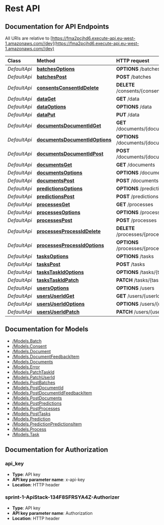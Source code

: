 # Rest API

## Documentation for API Endpoints

All URIs are relative to [https://fma2pcjhd6.execute-api.eu-west-1.amazonaws.com//dev](https://fma2pcjhd6.execute-api.eu-west-1.amazonaws.com//dev)

| Class | Method | HTTP request | Description |
| :--- | :--- | :--- | :--- |
| _DefaultApi_ | [**batchesOptions**](https://github.com/LucidtechAI/las-docs/tree/a70ce35a5df44f2b0a8d8d267fccb3861a2673f6/apis/dev/Apis/DefaultApi.md#batchesoptions) | **OPTIONS** /batches |  |
| _DefaultApi_ | [**batchesPost**](https://github.com/LucidtechAI/las-docs/tree/a70ce35a5df44f2b0a8d8d267fccb3861a2673f6/apis/dev/Apis/DefaultApi.md#batchespost) | **POST** /batches |  |
| _DefaultApi_ | [**consentsConsentIdDelete**](https://github.com/LucidtechAI/las-docs/tree/a70ce35a5df44f2b0a8d8d267fccb3861a2673f6/apis/dev/Apis/DefaultApi.md#consentsconsentiddelete) | **DELETE** /consents/{consentId} |  |
| _DefaultApi_ | [**dataGet**](https://github.com/LucidtechAI/las-docs/tree/a70ce35a5df44f2b0a8d8d267fccb3861a2673f6/apis/dev/Apis/DefaultApi.md#dataget) | **GET** /data |  |
| _DefaultApi_ | [**dataOptions**](https://github.com/LucidtechAI/las-docs/tree/a70ce35a5df44f2b0a8d8d267fccb3861a2673f6/apis/dev/Apis/DefaultApi.md#dataoptions) | **OPTIONS** /data |  |
| _DefaultApi_ | [**dataPut**](https://github.com/LucidtechAI/las-docs/tree/a70ce35a5df44f2b0a8d8d267fccb3861a2673f6/apis/dev/Apis/DefaultApi.md#dataput) | **PUT** /data |  |
| _DefaultApi_ | [**documentsDocumentIdGet**](https://github.com/LucidtechAI/las-docs/tree/a70ce35a5df44f2b0a8d8d267fccb3861a2673f6/apis/dev/Apis/DefaultApi.md#documentsdocumentidget) | **GET** /documents/{documentId} |  |
| _DefaultApi_ | [**documentsDocumentIdOptions**](https://github.com/LucidtechAI/las-docs/tree/a70ce35a5df44f2b0a8d8d267fccb3861a2673f6/apis/dev/Apis/DefaultApi.md#documentsdocumentidoptions) | **OPTIONS** /documents/{documentId} |  |
| _DefaultApi_ | [**documentsDocumentIdPost**](https://github.com/LucidtechAI/las-docs/tree/a70ce35a5df44f2b0a8d8d267fccb3861a2673f6/apis/dev/Apis/DefaultApi.md#documentsdocumentidpost) | **POST** /documents/{documentId} |  |
| _DefaultApi_ | [**documentsGet**](https://github.com/LucidtechAI/las-docs/tree/a70ce35a5df44f2b0a8d8d267fccb3861a2673f6/apis/dev/Apis/DefaultApi.md#documentsget) | **GET** /documents |  |
| _DefaultApi_ | [**documentsOptions**](https://github.com/LucidtechAI/las-docs/tree/a70ce35a5df44f2b0a8d8d267fccb3861a2673f6/apis/dev/Apis/DefaultApi.md#documentsoptions) | **OPTIONS** /documents |  |
| _DefaultApi_ | [**documentsPost**](https://github.com/LucidtechAI/las-docs/tree/a70ce35a5df44f2b0a8d8d267fccb3861a2673f6/apis/dev/Apis/DefaultApi.md#documentspost) | **POST** /documents |  |
| _DefaultApi_ | [**predictionsOptions**](https://github.com/LucidtechAI/las-docs/tree/a70ce35a5df44f2b0a8d8d267fccb3861a2673f6/apis/dev/Apis/DefaultApi.md#predictionsoptions) | **OPTIONS** /predictions |  |
| _DefaultApi_ | [**predictionsPost**](https://github.com/LucidtechAI/las-docs/tree/a70ce35a5df44f2b0a8d8d267fccb3861a2673f6/apis/dev/Apis/DefaultApi.md#predictionspost) | **POST** /predictions |  |
| _DefaultApi_ | [**processesGet**](https://github.com/LucidtechAI/las-docs/tree/a70ce35a5df44f2b0a8d8d267fccb3861a2673f6/apis/dev/Apis/DefaultApi.md#processesget) | **GET** /processes |  |
| _DefaultApi_ | [**processesOptions**](https://github.com/LucidtechAI/las-docs/tree/a70ce35a5df44f2b0a8d8d267fccb3861a2673f6/apis/dev/Apis/DefaultApi.md#processesoptions) | **OPTIONS** /processes |  |
| _DefaultApi_ | [**processesPost**](https://github.com/LucidtechAI/las-docs/tree/a70ce35a5df44f2b0a8d8d267fccb3861a2673f6/apis/dev/Apis/DefaultApi.md#processespost) | **POST** /processes |  |
| _DefaultApi_ | [**processesProcessIdDelete**](https://github.com/LucidtechAI/las-docs/tree/a70ce35a5df44f2b0a8d8d267fccb3861a2673f6/apis/dev/Apis/DefaultApi.md#processesprocessiddelete) | **DELETE** /processes/{processId} |  |
| _DefaultApi_ | [**processesProcessIdOptions**](https://github.com/LucidtechAI/las-docs/tree/a70ce35a5df44f2b0a8d8d267fccb3861a2673f6/apis/dev/Apis/DefaultApi.md#processesprocessidoptions) | **OPTIONS** /processes/{processId} |  |
| _DefaultApi_ | [**tasksOptions**](https://github.com/LucidtechAI/las-docs/tree/a70ce35a5df44f2b0a8d8d267fccb3861a2673f6/apis/dev/Apis/DefaultApi.md#tasksoptions) | **OPTIONS** /tasks |  |
| _DefaultApi_ | [**tasksPost**](https://github.com/LucidtechAI/las-docs/tree/a70ce35a5df44f2b0a8d8d267fccb3861a2673f6/apis/dev/Apis/DefaultApi.md#taskspost) | **POST** /tasks |  |
| _DefaultApi_ | [**tasksTaskIdOptions**](https://github.com/LucidtechAI/las-docs/tree/a70ce35a5df44f2b0a8d8d267fccb3861a2673f6/apis/dev/Apis/DefaultApi.md#taskstaskidoptions) | **OPTIONS** /tasks/{taskId} |  |
| _DefaultApi_ | [**tasksTaskIdPatch**](https://github.com/LucidtechAI/las-docs/tree/a70ce35a5df44f2b0a8d8d267fccb3861a2673f6/apis/dev/Apis/DefaultApi.md#taskstaskidpatch) | **PATCH** /tasks/{taskId} |  |
| _DefaultApi_ | [**usersOptions**](https://github.com/LucidtechAI/las-docs/tree/a70ce35a5df44f2b0a8d8d267fccb3861a2673f6/apis/dev/Apis/DefaultApi.md#usersoptions) | **OPTIONS** /users |  |
| _DefaultApi_ | [**usersUserIdGet**](https://github.com/LucidtechAI/las-docs/tree/a70ce35a5df44f2b0a8d8d267fccb3861a2673f6/apis/dev/Apis/DefaultApi.md#usersuseridget) | **GET** /users/{userId} |  |
| _DefaultApi_ | [**usersUserIdOptions**](https://github.com/LucidtechAI/las-docs/tree/a70ce35a5df44f2b0a8d8d267fccb3861a2673f6/apis/dev/Apis/DefaultApi.md#usersuseridoptions) | **OPTIONS** /users/{userId} |  |
| _DefaultApi_ | [**usersUserIdPatch**](https://github.com/LucidtechAI/las-docs/tree/a70ce35a5df44f2b0a8d8d267fccb3861a2673f6/apis/dev/Apis/DefaultApi.md#usersuseridpatch) | **PATCH** /users/{userId} |  |

## Documentation for Models

* [/Models.Batch](https://github.com/LucidtechAI/las-docs/tree/a70ce35a5df44f2b0a8d8d267fccb3861a2673f6/apis/dev/Models/Batch.md)
* [/Models.Consent](https://github.com/LucidtechAI/las-docs/tree/a70ce35a5df44f2b0a8d8d267fccb3861a2673f6/apis/dev/Models/Consent.md)
* [/Models.Document](https://github.com/LucidtechAI/las-docs/tree/a70ce35a5df44f2b0a8d8d267fccb3861a2673f6/apis/dev/Models/Document.md)
* [/Models.DocumentFeedbackItem](https://github.com/LucidtechAI/las-docs/tree/a70ce35a5df44f2b0a8d8d267fccb3861a2673f6/apis/dev/Models/DocumentFeedbackItem.md)
* [/Models.Documents](https://github.com/LucidtechAI/las-docs/tree/a70ce35a5df44f2b0a8d8d267fccb3861a2673f6/apis/dev/Models/Documents.md)
* [/Models.Error](https://github.com/LucidtechAI/las-docs/tree/a70ce35a5df44f2b0a8d8d267fccb3861a2673f6/apis/dev/Models/Error.md)
* [/Models.PatchTaskId](https://github.com/LucidtechAI/las-docs/tree/a70ce35a5df44f2b0a8d8d267fccb3861a2673f6/apis/dev/Models/PatchTaskId.md)
* [/Models.PatchUserId](https://github.com/LucidtechAI/las-docs/tree/a70ce35a5df44f2b0a8d8d267fccb3861a2673f6/apis/dev/Models/PatchUserId.md)
* [/Models.PostBatches](https://github.com/LucidtechAI/las-docs/tree/a70ce35a5df44f2b0a8d8d267fccb3861a2673f6/apis/dev/Models/PostBatches.md)
* [/Models.PostDocumentId](https://github.com/LucidtechAI/las-docs/tree/a70ce35a5df44f2b0a8d8d267fccb3861a2673f6/apis/dev/Models/PostDocumentId.md)
* [/Models.PostDocumentIdFeedbackItem](https://github.com/LucidtechAI/las-docs/tree/a70ce35a5df44f2b0a8d8d267fccb3861a2673f6/apis/dev/Models/PostDocumentIdFeedbackItem.md)
* [/Models.PostDocuments](https://github.com/LucidtechAI/las-docs/tree/a70ce35a5df44f2b0a8d8d267fccb3861a2673f6/apis/dev/Models/PostDocuments.md)
* [/Models.PostPredictions](https://github.com/LucidtechAI/las-docs/tree/a70ce35a5df44f2b0a8d8d267fccb3861a2673f6/apis/dev/Models/PostPredictions.md)
* [/Models.PostProcesses](https://github.com/LucidtechAI/las-docs/tree/a70ce35a5df44f2b0a8d8d267fccb3861a2673f6/apis/dev/Models/PostProcesses.md)
* [/Models.PostTasks](https://github.com/LucidtechAI/las-docs/tree/a70ce35a5df44f2b0a8d8d267fccb3861a2673f6/apis/dev/Models/PostTasks.md)
* [/Models.Prediction](https://github.com/LucidtechAI/las-docs/tree/a70ce35a5df44f2b0a8d8d267fccb3861a2673f6/apis/dev/Models/Prediction.md)
* [/Models.PredictionPredictionsItem](https://github.com/LucidtechAI/las-docs/tree/a70ce35a5df44f2b0a8d8d267fccb3861a2673f6/apis/dev/Models/PredictionPredictionsItem.md)
* [/Models.Process](https://github.com/LucidtechAI/las-docs/tree/a70ce35a5df44f2b0a8d8d267fccb3861a2673f6/apis/dev/Models/Process.md)
* [/Models.Task](https://github.com/LucidtechAI/las-docs/tree/a70ce35a5df44f2b0a8d8d267fccb3861a2673f6/apis/dev/Models/Task.md)

## Documentation for Authorization

### api\_key

* **Type**: API key
* **API key parameter name**: x-api-key
* **Location**: HTTP header

### sprint-1-ApiStack-134F8SFRSYA4Z-Authorizer

* **Type**: API key
* **API key parameter name**: Authorization
* **Location**: HTTP header


